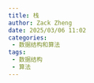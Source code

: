 ```yaml
---
title: 栈
author: Zack Zheng
date: 2025/03/06 11:02
categories:
 - 数据结构和算法
tags:
 - 数据结构
 - 算法
---
```

